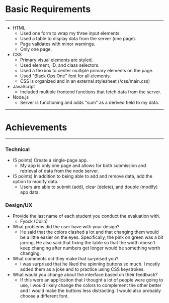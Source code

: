 # Basic Requirements

---

- HTML
  - Used one form to wrap my three input elements.
  - Used a table to display data from the server (one page).
  - Page validates with minor warnings.
  - Only one page.
- CSS
  - Primary visual elements are styled.
  - Used element, ID, and class selectors.
  - Used a flexbox to center multiple primary elements on the page.
  - Used "Black Ops One" font for all elements.
  - CSS is organized and in an external stylesheet (/css/main.css)
- JavaScript
  - Included multiple frontend functions that fetch data from the server.
- Node.js
  - Server is functioning and adds "sum" as a derived field to my data.

---

# Achievements

---

### Technical

- (5 points) Create a single-page app.
  - My app is only one page and allows for both submission and retrieval of data from the node server.
- (5 points) In addition to being able to add and remove data, add the option to modify data.
  - Users are able to submit (add), clear (delete), and double (modify) app data.

### Design/UX

- Provide the last name of each student you conduct the evaluation with.
  - Fyock (Colin)
- What problems did the user have with your design?
  - He said that the colors clashed a lot and that changing them would be a little easier on the eyes. Specifically, the pink on green was a bit jarring. He also said that fixing the table so that the width doesn't keep changing after numbers get longer would be something worth changing.
- What comments did they make that surprised you?
  - I was surprised that he liked the spinning buttons so much. I mostly added them as a joke and to practice using CSS keystrokes.
- What would you change about the interface based on their feedback?
  - If this were an applicaiton that I thought a lot of people were going to use, I would likely change the colors to complement the other better and I would make the buttons less distracting. I would also probably choose a different font.
